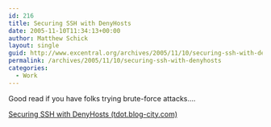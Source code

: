 ```yaml
---
id: 216
title: Securing SSH with DenyHosts
date: 2005-11-10T11:34:13+00:00
author: Matthew Schick
layout: single
guid: http://www.excentral.org/archives/2005/11/10/securing-ssh-with-denyhosts/
permalink: /archives/2005/11/10/securing-ssh-with-denyhosts
categories:
  - Work
---
```

Good read if you have folks trying brute-force attacks....

<a href="http://tdot.blog-city.com/securing_ssh_with_denyhosts.htm">Securing SSH with DenyHosts (tdot.blog-city.com)</a>
